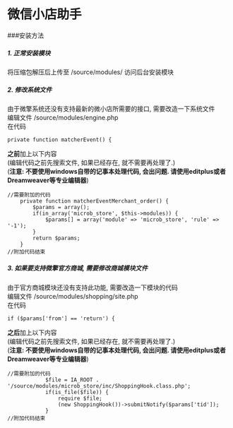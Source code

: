 # 微信小店助手

###安装方法
##### 1. 正常安装模块  
将压缩包解压后上传至 /source/modules/ 访问后台安装模块


##### 2. 修改系统文件
由于微擎系统还没有支持最新的微小店所需要的接口, 需要改造一下系统文件  
编辑文件 /source/modules/engine.php  
在代码
```
private function matcherEvent() {
```
**之前**加上以下内容  
(编辑代码之前先搜索文件, 如果已经存在, 就不需要再处理了.)  
(**注意: 不要使用windows自带的记事本处理代码, 会出问题. 请使用editplus或者Dreamweaver等专业编辑器**)  
```
//需要附加的代码
	private function matcherEventMerchant_order() {
		$params = array();
		if(in_array('microb_store', $this->modules)) {
			$params[] = array('module' => 'microb_store', 'rule' => '-1');
		}
		return $params;
	}
//附加代码结束

```


##### 3. 如果要支持微擎官方商城, 需要修改商城模块文件
由于官方商城模块还没有支持此功能, 需要改造一下模块的代码  
编辑文件 /source/modules/shopping/site.php  
在代码
```
if ($params['from'] == 'return') {
```
**之后**加上以下内容  
(编辑代码之前先搜索文件, 如果已经存在, 就不需要再处理了.)  
(**注意: 不要使用windows自带的记事本处理代码, 会出问题. 请使用editplus或者Dreamweaver等专业编辑器**)  
```
//需要附加的代码
            $file = IA_ROOT . '/source/modules/microb_store/inc/ShoppingHook.class.php';
            if(is_file($file)) {
                require $file;
                (new ShoppingHook())->submitNotify($params['tid']);
            }
//附加代码结束

```
